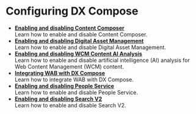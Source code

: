 # Configuring DX Compose

<!-- add short description-->

-   **[Enabling and disabling Content Composer](enable_cc.md)**  
Learn how to enable and disable Content Composer.
-   **[Enabling and disabling Digital Asset Management](enable_dam.md)**  
Learn how to enable and disable Digital Asset Management.
-   **[Enabling and disabling WCM Content AI Analysis](enable_content_ai.md)**  
Learn how to enable and disable artificial intelligence (AI) analysis for Web Content Management (WCM) content.
-   **[Integrating WAB with DX Compose](wab_integration.md)**  
Learn how to integrate WAB with DX Compose.
-   **[Enabling and disabling People Service](enable_people_service.md)**  
Learn how to enable and disable People Service.
-   **[Enabling and disabling Search V2](enable_search.md)**  
Learn how to enable and disable Search V2.